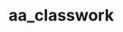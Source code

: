 # aa_classwork
 
 
                       
        
 
                       
                       
      
 
                       
                       
      
 
                       
                       
     

                       
                       
      
 
                       
                       
     
                       
                       
      
 
                       
                       
     

                       
                       
      
 
                       
                       
     

                       
                       
      
 
                       
                       
     


                       
                       
      
 
                  
                       
                       
      
 
                       
                       
     

                       
                       
      
 
                       
                       
     

                       
                       
      
 
                       
                       
     
     
                       
     
